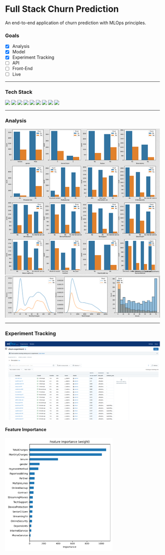 
# Full Stack Churn Prediction

An end-to-end application of churn prediction with MLOps principles.

### Goals

- [x] Analysis
- [x] Model
- [x] Experiment Tracking
- [ ] API
- [ ] Front-End
- [ ] Live

---

### Tech Stack

[![](https://img.shields.io/badge/python-v3.8-green)](https://www.python.org/)
[![](https://img.shields.io/badge/mlflow-v2.0-blue)](https://mlflow.org/)
[![](https://badgen.net/badge/sklearn/v1.2/orange)](https://scikit-learn.org/)
[![](https://badgen.net/badge/pandas/v1.5/yellow)](https://pandas.pydata.org/)
[![](https://badgen.net/badge/numpy/v1.2/red)](https://numpy.org/)
[![](https://badgen.net/badge/matplotlib/v3.6/purple)](https://matplotlib.org/)
[![](https://badgen.net/badge/seaborn/v0.1/pink)](https://seaborn.pydata.org/)
[![](https://badgen.net/badge/xgboost/v1.7/black)](https://xgboost.readthedocs.io/en/stable/)
[![](https://badgen.net/badge/hyperopt/v0.2/cyan)](http://hyperopt.github.io/hyperopt/)


---

### Analysis

<img src="images/categoric-analysis.png" alt="drawing" width="1000"/>
<img src="images/numeric-analysis.png" alt="drawing" width="1000"/>

---

### Experiment Tracking

![](images/experiment-results.png)


#### Feature Importance

<img src="images/feature-importance.png" alt="drawing" width="350"/>
